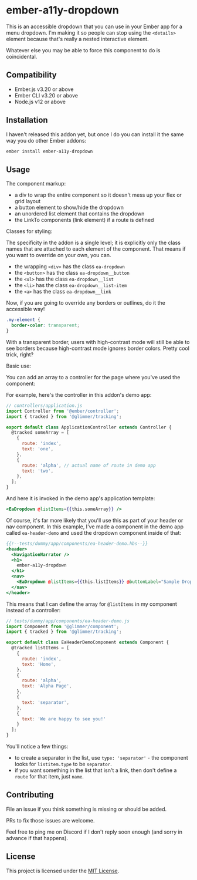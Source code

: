 ember-a11y-dropdown
==============================================================================

This is an accessible dropdown that you can use in your Ember app for a menu dropdown.
I'm making it so people can stop using the `<details>` element because that's really a nested interactive element.

Whatever else you may be able to force this component to do is coincidental.

Compatibility
------------------------------------------------------------------------------

* Ember.js v3.20 or above
* Ember CLI v3.20 or above
* Node.js v12 or above

Installation
------------------------------------------------------------------------------

I haven't released this addon yet, but once I do you can install it the same way you do other Ember addons:

```bash
ember install ember-a11y-dropdown
```

Usage
------------------------------------------------------------------------------

The component markup:

* a div to wrap the entire component so it doesn't mess up your flex or grid layout
* a button element to show/hide the dropdown
* an unordered list element that contains the dropdown
* the LinkTo components (link element) if a route is defined

Classes for styling:

The specificity in the addon is a single level; it is explicitly only the class names that are attached to each element of the component. That means if you want to override on your own, you can.

* the wrapping `<div>` has the class `ea-dropdown`
* the `<button>` has the class `ea-dropdown__button`
* the `<ul>` has the class `ea-dropdown__list`
* the `<li>` has the class `ea-dropdown__list-item`
* the `<a>` has the class `ea-dropdown__link`

Now, if you are going to override any borders or outlines, do it the accessible way!

```css
.my-element {
  border-color: transparent;
}
```

With a transparent border, users with high-contrast mode will still be able to see borders because high-contrast mode ignores border colors. Pretty cool trick, right?

Basic use:


You can add an array to a controller for the page where you've used the component:

For example, here's the controller in this addon's demo app:

```js
// controllers/application.js
import Controller from '@ember/controller';
import { tracked } from '@glimmer/tracking';

export default class ApplicationController extends Controller {
  @tracked someArray = [
    {
      route: 'index',
      text: 'one',
    },
    {
      route: 'alpha', // actual name of route in demo app
      text: 'two',
    },
  ];
}
```

And here it is invoked in the demo app's application template:

```hbs
<EaDropdown @listItems={{this.someArray}} />
```

Of course, it's far more likely that you'll use this as part of your header or nav component. In this example, I've made a component in the demo app called `ea-header-demo` and used the dropdown component inside of that:

```hbs
{{!--tests/dummy/app/components/ea-header-demo.hbs--}}
<header>
  <NavigationNarrator />
  <h1>
    ember-a11y-dropdown
  </h1>
  <nav>
    <EaDropdown @listItems={{this.listItems}} @buttonLabel="Sample Dropdown" />
  </nav>
</header>
```

This means that I can define the array for `@listItems` in my component instead of a controller:

```js
// tests/dummy/app/components/ea-header-demo.js
import Component from '@glimmer/component';
import { tracked } from '@glimmer/tracking';

export default class EaHeaderDemoComponent extends Component {
  @tracked listItems = [
    {
      route: 'index',
      text: 'Home',
    },
    {
      route: 'alpha',
      text: 'Alpha Page',
    },
    {
      text: 'separator',
    },
    {
      text: 'We are happy to see you!'
    }
  ];
}
```

You'll notice a few things: 

* to create a separator in the list, use `type: 'separator'` - the component looks for `listitem.type` to be `separator`.
* if you want something in the list that isn't a link, then don't define a `route` for that item, just `name`. 

Contributing
------------------------------------------------------------------------------

File an issue if you think something is missing or should be added.

PRs to fix those issues are welcome.

Feel free to ping me on Discord if I don't reply soon enough (and sorry in advance if that happens).

License
------------------------------------------------------------------------------

This project is licensed under the [MIT License](LICENSE.md).
